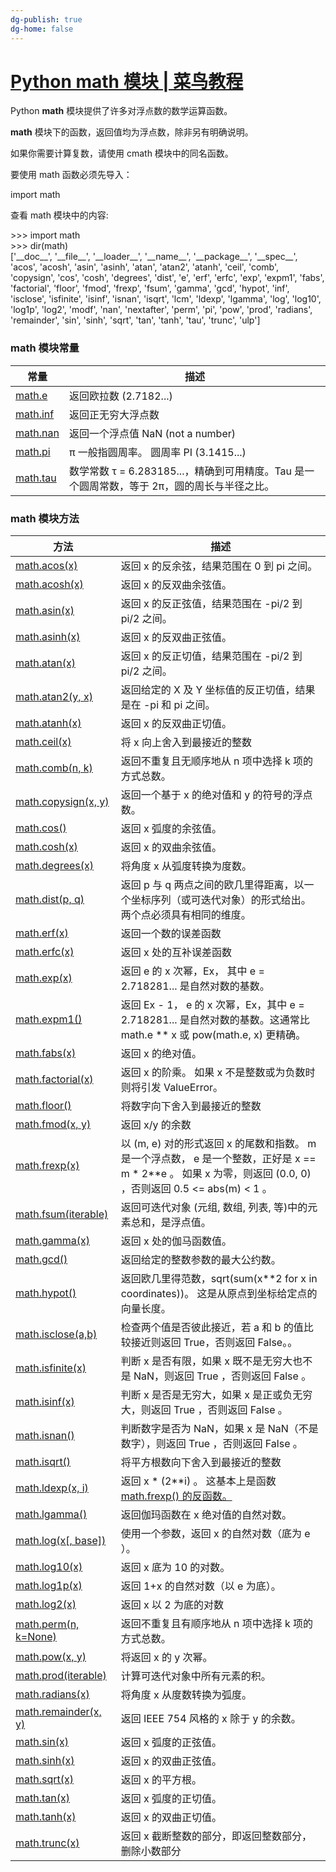 ```yaml
---
dg-publish: true
dg-home: false
---
```


# [Python math 模块 | 菜鸟教程](https://www.runoob.com/python3/python-math.html)

Python **math** 模块提供了许多对浮点数的数学运算函数。

**math** 模块下的函数，返回值均为浮点数，除非另有明确说明。

如果你需要计算复数，请使用 cmath 模块中的同名函数。

要使用 math 函数必须先导入：

import math

查看 math 模块中的内容:

\>>> import math  
\>>> dir(math)  
\['\_\_doc\_\_', '\_\_file\_\_', '\_\_loader\_\_', '\_\_name\_\_', '\_\_package\_\_', '\_\_spec\_\_', 'acos', 'acosh', 'asin', 'asinh', 'atan', 'atan2', 'atanh', 'ceil', 'comb', 'copysign', 'cos', 'cosh', 'degrees', 'dist', 'e', 'erf', 'erfc', 'exp', 'expm1', 'fabs', 'factorial', 'floor', 'fmod', 'frexp', 'fsum', 'gamma', 'gcd', 'hypot', 'inf', 'isclose', 'isfinite', 'isinf', 'isnan', 'isqrt', 'lcm', 'ldexp', 'lgamma', 'log', 'log10', 'log1p', 'log2', 'modf', 'nan', 'nextafter', 'perm', 'pi', 'pow', 'prod', 'radians', 'remainder', 'sin', 'sinh', 'sqrt', 'tan', 'tanh', 'tau', 'trunc', 'ulp'\]  

### math 模块常量

| 常量 | 描述 |
| --- | --- |
| [math.e](https://www.runoob.com/python3/ref-math-e.html) | 返回欧拉数 (2.7182...) |
| [math.inf](https://www.runoob.com/python3/ref-math-inf.html) | 返回正无穷大浮点数 |
| [math.nan](https://www.runoob.com/python3/ref-math-nan.html) | 返回一个浮点值 NaN (not a number) |
| [math.pi](https://www.runoob.com/python3/ref-math-pi.html) | π 一般指圆周率。 圆周率 PI (3.1415...) |
| [math.tau](https://www.runoob.com/python3/ref-math-tau.html) | 数学常数 τ = 6.283185...，精确到可用精度。Tau 是一个圆周常数，等于 2π，圆的周长与半径之比。 |

### math 模块方法

| 方法 | 描述 |
| --- | --- |
| [math.acos(x)](https://www.runoob.com/python3/ref-math-acos.html) | 返回 x 的反余弦，结果范围在 0 到 pi 之间。 |
| [math.acosh(x)](https://www.runoob.com/python3/ref-math-acosh.html) | 返回 x 的反双曲余弦值。 |
| [math.asin(x)](https://www.runoob.com/python3/ref-math-asin.html) | 返回 x 的反正弦值，结果范围在 -pi/2 到 pi/2 之间。 |
| [math.asinh(x)](https://www.runoob.com/python3/ref-math-asinh.html) | 返回 x 的反双曲正弦值。 |
| [math.atan(x)](https://www.runoob.com/python3/ref-math-atan.html) | 返回 x 的反正切值，结果范围在 -pi/2 到 pi/2 之间。 |
| [math.atan2(y, x)](https://www.runoob.com/python3/ref-math-atan2.html) | 返回给定的 X 及 Y 坐标值的反正切值，结果是在 -pi 和 pi 之间。 |
| [math.atanh(x)](https://www.runoob.com/python3/ref-math-atanh.html) | 返回 x 的反双曲正切值。 |
| [math.ceil(x)](https://www.runoob.com/python3/ref-math-ceil.html) | 将 x 向上舍入到最接近的整数 |
| [math.comb(n, k)](https://www.runoob.com/python3/ref-math-comb.html) | 返回不重复且无顺序地从 n 项中选择 k 项的方式总数。 |
| [math.copysign(x, y)](https://www.runoob.com/python3/ref-math-copysign.html) | 返回一个基于 x 的绝对值和 y 的符号的浮点数。 |
| [math.cos()](https://www.runoob.com/python3/ref-math-cos.html) | 返回 x 弧度的余弦值。 |
| [math.cosh(x)](https://www.runoob.com/python3/ref-math-cosh.html) | 返回 x 的双曲余弦值。 |
| [math.degrees(x)](https://www.runoob.com/python3/ref-math-degrees.html) | 将角度 x 从弧度转换为度数。 |
| [math.dist(p, q)](https://www.runoob.com/python3/ref-math-dist.html) | 返回 p 与 q 两点之间的欧几里得距离，以一个坐标序列（或可迭代对象）的形式给出。 两个点必须具有相同的维度。 |
| [math.erf(x)](https://www.runoob.com/python3/ref-math-erf.html) | 返回一个数的误差函数 |
| [math.erfc(x)](https://www.runoob.com/python3/ref-math-erfc.html) | 返回 x 处的互补误差函数 |
| [math.exp(x)](https://www.runoob.com/python3/ref-math-exp.html) | 返回 e 的 x 次幂，Ex， 其中 e = 2.718281... 是自然对数的基数。 |
| [math.expm1()](https://www.runoob.com/python3/ref-math-expm1.html) | 返回 Ex - 1， e 的 x 次幂，Ex，其中 e = 2.718281... 是自然对数的基数。这通常比 math.e \*\* x 或 pow(math.e, x) 更精确。 |
| [math.fabs(x)](https://www.runoob.com/python3/ref-math-fabs.html) | 返回 x 的绝对值。 |
| [math.factorial(x)](https://www.runoob.com/python3/ref-math-factorial.html) | 返回 x 的阶乘。 如果 x 不是整数或为负数时则将引发 ValueError。 |
| [math.floor()](https://www.runoob.com/python3/ref-math-floor.html) | 将数字向下舍入到最接近的整数 |
| [math.fmod(x, y)](https://www.runoob.com/python3/ref-math-fmod.html) | 返回 x/y 的余数 |
| [math.frexp(x)](https://www.runoob.com/python3/ref-math-frexp.html) | 以 (m, e) 对的形式返回 x 的尾数和指数。 m 是一个浮点数， e 是一个整数，正好是 x == m \* 2\*\*e 。 如果 x 为零，则返回 (0.0, 0) ，否则返回 0.5 <= abs(m) < 1 。 |
| [math.fsum(iterable)](https://www.runoob.com/python3/ref-math-fsum.html) | 返回可迭代对象 (元组, 数组, 列表, 等)中的元素总和，是浮点值。 |
| [math.gamma(x)](https://www.runoob.com/python3/ref-math-gamma.html) | 返回 x 处的伽马函数值。 |
| [math.gcd()](https://www.runoob.com/python3/ref-math-gcd.html) | 返回给定的整数参数的最大公约数。 |
| [math.hypot()](https://www.runoob.com/python3/ref-math-hypot.html) | 返回欧几里得范数，sqrt(sum(x\*\*2 for x in coordinates))。 这是从原点到坐标给定点的向量长度。 |
| [math.isclose(a,b)](https://www.runoob.com/python3/ref-math-isclose.html) | 检查两个值是否彼此接近，若 a 和 b 的值比较接近则返回 True，否则返回 False。。 |
| [math.isfinite(x)](https://www.runoob.com/python3/ref-math-isfinite.html) | 判断 x 是否有限，如果 x 既不是无穷大也不是 NaN，则返回 True ，否则返回 False 。 |
| [math.isinf(x)](https://www.runoob.com/python3/ref-math-isinf.html) | 判断 x 是否是无穷大，如果 x 是正或负无穷大，则返回 True ，否则返回 False 。 |
| [math.isnan()](https://www.runoob.com/python3/ref-math-isnan.html) | 判断数字是否为 NaN，如果 x 是 NaN（不是数字），则返回 True ，否则返回 False 。 |
| [math.isqrt()](https://www.runoob.com/python3/ref-math-isqrt.html) | 将平方根数向下舍入到最接近的整数 |
| [math.ldexp(x, i)](https://www.runoob.com/python3/ref-math-ldexp.html) | 返回 x \* (2\*\*i) 。 这基本上是函数 [math.frexp() 的反函数。](https://www.runoob.com/python3/ref-math-frexp.html) |
| [math.lgamma()](https://www.runoob.com/python3/ref-math-lgamma.html) | 返回伽玛函数在 x 绝对值的自然对数。 |
| [math.log(x\[, base\])](https://www.runoob.com/python3/ref-math-log.html) | 使用一个参数，返回 x 的自然对数（底为 e ）。 |
| [math.log10(x)](https://www.runoob.com/python3/ref-math-log10.html) | 返回 x 底为 10 的对数。 |
| [math.log1p(x)](https://www.runoob.com/python3/ref-math-log1p.html) | 返回 1+x 的自然对数（以 e 为底）。 |
| [math.log2(x)](https://www.runoob.com/python3/ref-math-log2.html) | 返回 x 以 2 为底的对数 |
| [math.perm(n, k=None)](https://www.runoob.com/python3/ref-math-perm.html) | 返回不重复且有顺序地从 n 项中选择 k 项的方式总数。 |
| [math.pow(x, y)](https://www.runoob.com/python3/ref-math-pow.html) | 将返回 x 的 y 次幂。 |
| [math.prod(iterable)](https://www.runoob.com/python3/ref-math-prod.html) | 计算可迭代对象中所有元素的积。 |
| [math.radians(x)](https://www.runoob.com/python3/ref-math-radians.html) | 将角度 x 从度数转换为弧度。 |
| [math.remainder(x, y)](https://www.runoob.com/python3/ref-math-remainder.html) | 返回 IEEE 754 风格的 x 除于 y 的余数。 |
| [math.sin(x)](https://www.runoob.com/python3/ref-math-sin.html) | 返回 x 弧度的正弦值。 |
| [math.sinh(x)](https://www.runoob.com/python3/ref-math-sinh.html) | 返回 x 的双曲正弦值。 |
| [math.sqrt(x)](https://www.runoob.com/python3/ref-math-sqrt.html) | 返回 x 的平方根。 |
| [math.tan(x)](https://www.runoob.com/python3/ref-math-tan.html) | 返回 x 弧度的正切值。 |
| [math.tanh(x)](https://www.runoob.com/python3/ref-math-tanh.html) | 返回 x 的双曲正切值。 |
| [math.trunc(x)](https://www.runoob.com/python3/ref-math-trunc.html) | 返回 x 截断整数的部分，即返回整数部分，删除小数部分 |